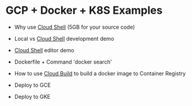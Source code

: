 # GCP + Docker + K8S Examples

- Why use [Cloud Shell] (5GB for your source code)

- Local vs [Cloud Shell] development demo

- [Cloud Shell] editor demo

- Dockerfile + Command 'docker search'

- How to use [Cloud Build] to build a docker image to Container Registry

- Deploy to GCE

- Deploy to GKE

[Cloud Build]: https://cloud.google.com/cloud-build/?hl=zh-tw
[Cloud Shell]: https://cloud.google.com/shell/?hl=zh-tw
